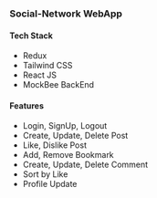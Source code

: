### Social-Network WebApp

#### Tech Stack
- Redux
- Tailwind CSS
- React JS
- MockBee BackEnd

#### Features
- Login, SignUp, Logout
- Create, Update, Delete Post
- Like, Dislike Post
- Add, Remove Bookmark
- Create, Update, Delete Comment
- Sort by Like
- Profile Update
    

